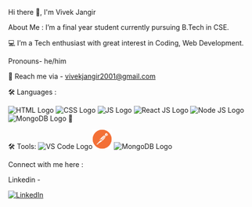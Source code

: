 Hi there 👋, I'm Vivek Jangir 

About Me : I’m a final year student currently pursuing B.Tech in CSE.

💻 I’m a Tech enthusiast with great interest in Coding, Web Development.

Pronouns- he/him

📧 Reach me via - vivekjangir2001@gmail.com

🛠 Languages  : 

<img src="https://cdn.jsdelivr.net/gh/devicons/devicon/icons/html5/html5-original.svg" alt="HTML Logo" width="40" height="40"> <img src="https://cdn.jsdelivr.net/gh/devicons/devicon/icons/css3/css3-original.svg" alt="CSS Logo" width="40" height="40"> <img src="https://cdn.jsdelivr.net/gh/devicons/devicon/icons/javascript/javascript-original.svg" alt="JS Logo" width="40" height="40"> <img src="https://cdn.jsdelivr.net/gh/devicons/devicon/icons/react/react-original.svg" alt="React JS Logo" width="40" height="40"> <img src="https://cdn.jsdelivr.net/gh/devicons/devicon/icons/nodejs/nodejs-original.svg" alt="Node JS Logo" width="40" height="40"> <img src="https://cdn.jsdelivr.net/gh/devicons/devicon/icons/mongodb/mongodb-original.svg" alt="MongoDB Logo" width="40" height="40">
🤝 

🛠 Tools:
<img src="https://cdn.jsdelivr.net/gh/devicons/devicon/icons/vscode/vscode-original.svg" alt="VS Code Logo" width="40" height="40"><img src="https://raw.githubusercontent.com/devicons/devicon/master/icons/postman/postman-original.svg" alt="Postman Logo" width="40" height="40"> <img src="https://cdn.jsdelivr.net/gh/devicons/devicon/icons/mongodb/mongodb-original.svg" alt="MongoDB Logo" width="40" height="40">

Connect with me here : 

Linkedin -

<a href="https://www.linkedin.com/in/vivek-jangir-25737a226/" target="_blank">
    <img src="https://cdn.jsdelivr.net/gh/devicons/devicon/icons/linkedin/linkedin-original.svg" alt="LinkedIn" width="40" height="40">
</a>


<!---
Vivek-Jangir20/Vivek-Jangir20 is a ✨ special ✨ repository because its `README.md` (this file) appears on your GitHub profile.
You can click the Preview link to take a look at your changes.
--->
